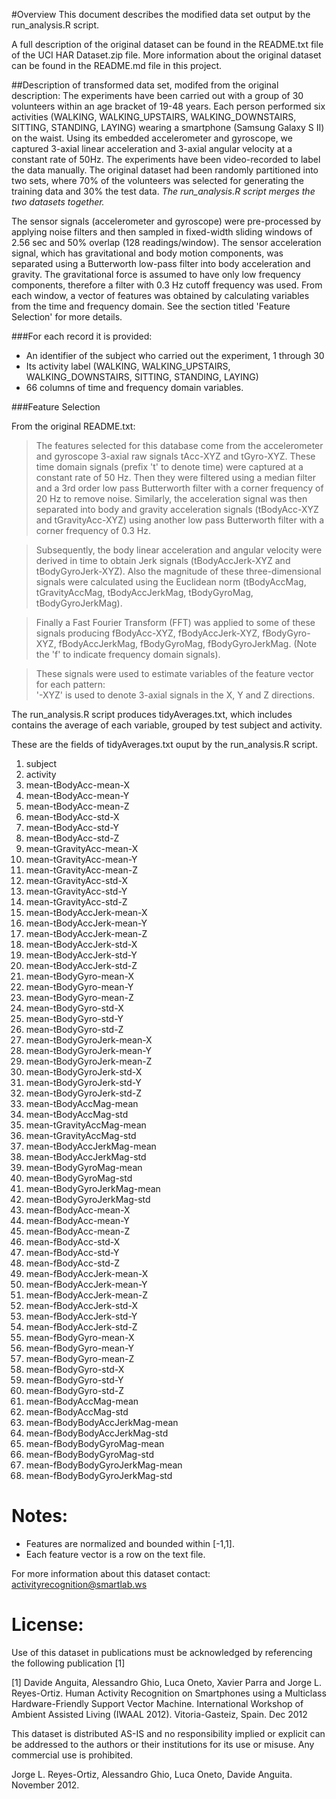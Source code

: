#Overview
This document describes the modified data set output by the run_analysis.R script.

A full description of the original dataset can be found in the README.txt file of the UCI HAR Dataset.zip file.  More information about the original dataset can be found in the README.md file in this project.

##Description of transformed data set, modifed from the original description:
The experiments have been carried out with a group of 30 volunteers within an age bracket of 19-48 years. Each person performed six activities (WALKING, WALKING_UPSTAIRS, WALKING_DOWNSTAIRS, SITTING, STANDING, LAYING) wearing a smartphone (Samsung Galaxy S II) on the waist. Using its embedded accelerometer and gyroscope, we captured 3-axial linear acceleration and 3-axial angular velocity at a constant rate of 50Hz. The experiments have been video-recorded to label the data manually. The original dataset had been randomly partitioned into two sets, where 70% of the volunteers was selected for generating the training data and 30% the test data. *The run_analysis.R script merges the two datasets together.*

The sensor signals (accelerometer and gyroscope) were pre-processed by applying noise filters and then sampled in fixed-width sliding windows of 2.56 sec and 50% overlap (128 readings/window). The sensor acceleration signal, which has gravitational and body motion components, was separated using a Butterworth low-pass filter into body acceleration and gravity. The gravitational force is assumed to have only low frequency components, therefore a filter with 0.3 Hz cutoff frequency was used. From each window, a vector of features was obtained by calculating variables from the time and frequency domain. See the section titled 'Feature Selection' for more details. 

###For each record it is provided:


- An identifier of the subject who carried out the experiment, 1 through 30
- Its activity label (WALKING, WALKING_UPSTAIRS, WALKING_DOWNSTAIRS, SITTING, STANDING, LAYING)
- 66 columns of time and frequency domain variables. 

###Feature Selection 

From the original README.txt:

>The features selected for this database come from the accelerometer and gyroscope 3-axial raw signals tAcc-XYZ and tGyro-XYZ. These time domain signals (prefix 't' to denote time) were captured at a constant rate of 50 Hz. Then they were filtered using a median filter and a 3rd order low pass Butterworth filter with a corner frequency of 20 Hz to remove noise. Similarly, the acceleration signal was then separated into body and gravity acceleration signals (tBodyAcc-XYZ and tGravityAcc-XYZ) using another low pass Butterworth filter with a corner frequency of 0.3 Hz. 

>Subsequently, the body linear acceleration and angular velocity were derived in time to obtain Jerk signals (tBodyAccJerk-XYZ and tBodyGyroJerk-XYZ). Also the magnitude of these three-dimensional signals were calculated using the Euclidean norm (tBodyAccMag, tGravityAccMag, tBodyAccJerkMag, tBodyGyroMag, tBodyGyroJerkMag). 

>Finally a Fast Fourier Transform (FFT) was applied to some of these signals producing fBodyAcc-XYZ, fBodyAccJerk-XYZ, fBodyGyro-XYZ, fBodyAccJerkMag, fBodyGyroMag, fBodyGyroJerkMag. (Note the 'f' to indicate frequency domain signals). 

>These signals were used to estimate variables of the feature vector for each pattern:  
'-XYZ' is used to denote 3-axial signals in the X, Y and Z directions.
 
The run_analysis.R script produces tidyAverages.txt, which includes contains the average of each variable, grouped by test subject and activity.

These are the fields of tidyAverages.txt ouput by the run_analysis.R script.

1. subject
2. activity
3. mean-tBodyAcc-mean-X
4. mean-tBodyAcc-mean-Y
5. mean-tBodyAcc-mean-Z
6. mean-tBodyAcc-std-X
7. mean-tBodyAcc-std-Y
8. mean-tBodyAcc-std-Z
9. mean-tGravityAcc-mean-X
10. mean-tGravityAcc-mean-Y
11. mean-tGravityAcc-mean-Z
12. mean-tGravityAcc-std-X
13. mean-tGravityAcc-std-Y
14. mean-tGravityAcc-std-Z
15. mean-tBodyAccJerk-mean-X
16. mean-tBodyAccJerk-mean-Y
17. mean-tBodyAccJerk-mean-Z
18. mean-tBodyAccJerk-std-X
19. mean-tBodyAccJerk-std-Y
20. mean-tBodyAccJerk-std-Z
21. mean-tBodyGyro-mean-X
22. mean-tBodyGyro-mean-Y
23. mean-tBodyGyro-mean-Z
24. mean-tBodyGyro-std-X
25. mean-tBodyGyro-std-Y
26. mean-tBodyGyro-std-Z
27. mean-tBodyGyroJerk-mean-X
28. mean-tBodyGyroJerk-mean-Y
29. mean-tBodyGyroJerk-mean-Z
30. mean-tBodyGyroJerk-std-X
31. mean-tBodyGyroJerk-std-Y
32. mean-tBodyGyroJerk-std-Z
33. mean-tBodyAccMag-mean
34. mean-tBodyAccMag-std
35. mean-tGravityAccMag-mean
36. mean-tGravityAccMag-std
37. mean-tBodyAccJerkMag-mean
38. mean-tBodyAccJerkMag-std
39. mean-tBodyGyroMag-mean
40. mean-tBodyGyroMag-std
41. mean-tBodyGyroJerkMag-mean
42. mean-tBodyGyroJerkMag-std
43. mean-fBodyAcc-mean-X
44. mean-fBodyAcc-mean-Y
45. mean-fBodyAcc-mean-Z
46. mean-fBodyAcc-std-X
47. mean-fBodyAcc-std-Y
48. mean-fBodyAcc-std-Z
49. mean-fBodyAccJerk-mean-X
50. mean-fBodyAccJerk-mean-Y
51. mean-fBodyAccJerk-mean-Z
52. mean-fBodyAccJerk-std-X
53. mean-fBodyAccJerk-std-Y
54. mean-fBodyAccJerk-std-Z
55. mean-fBodyGyro-mean-X
56. mean-fBodyGyro-mean-Y
57. mean-fBodyGyro-mean-Z
58. mean-fBodyGyro-std-X
59. mean-fBodyGyro-std-Y
60. mean-fBodyGyro-std-Z
61. mean-fBodyAccMag-mean
62. mean-fBodyAccMag-std
63. mean-fBodyBodyAccJerkMag-mean
64. mean-fBodyBodyAccJerkMag-std
65. mean-fBodyBodyGyroMag-mean
66. mean-fBodyBodyGyroMag-std
67. mean-fBodyBodyGyroJerkMag-mean
68. mean-fBodyBodyGyroJerkMag-std

Notes: 
======
- Features are normalized and bounded within [-1,1].
- Each feature vector is a row on the text file.

For more information about this dataset contact: activityrecognition@smartlab.ws

License:
========
Use of this dataset in publications must be acknowledged by referencing the following publication [1] 

[1] Davide Anguita, Alessandro Ghio, Luca Oneto, Xavier Parra and Jorge L. Reyes-Ortiz. Human Activity Recognition on Smartphones using a Multiclass Hardware-Friendly Support Vector Machine. International Workshop of Ambient Assisted Living (IWAAL 2012). Vitoria-Gasteiz, Spain. Dec 2012

This dataset is distributed AS-IS and no responsibility implied or explicit can be addressed to the authors or their institutions for its use or misuse. Any commercial use is prohibited.

Jorge L. Reyes-Ortiz, Alessandro Ghio, Luca Oneto, Davide Anguita. November 2012.
